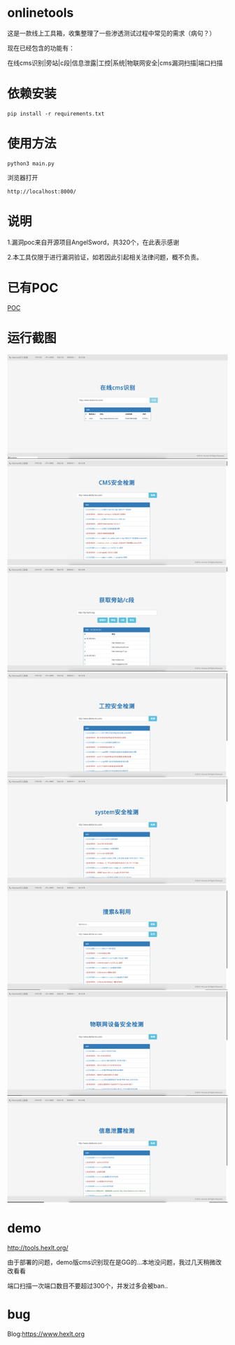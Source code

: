 # onlinetools
这是一款线上工具箱，收集整理了一些渗透测试过程中常见的需求（病句？）

现在已经包含的功能有：

在线cms识别|旁站|c段|信息泄露|工控|系统|物联网安全|cms漏洞扫描|端口扫描




# 依赖安装
    pip install -r requirements.txt

# 使用方法

    python3 main.py

浏览器打开

    http://localhost:8000/


# 说明
1.漏洞poc来自开源项目AngelSword，共320个，在此表示感谢

2.本工具仅限于进行漏洞验证，如若因此引起相关法律问题，概不负责。

# 已有POC
[POC](./poc.md)


# 运行截图

![cmsreg](/img/cms.png)
![cmsvuln](/img/cmsaq.png)
![pang](/img/pang.png)
![industrial](/img/industrial.png)
![system](/img/system.png)
![search](/img/search.png)
![hardware](/img/hardware.png)
![information](/img/information.png)

# demo
http://tools.hexlt.org/

由于部署的问题，demo版cms识别现在是GG的...本地没问题，我过几天稍微改改看看

端口扫描一次端口数目不要超过300个，并发过多会被ban..
  
# bug
Blog:https://www.hexlt.org

